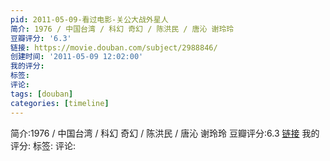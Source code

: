 ```yaml
---
pid: 2011-05-09-看过电影-关公大战外星人
简介: 1976 / 中国台湾 / 科幻 奇幻 / 陈洪民 / 唐沁 谢玲玲
豆瓣评分: '6.3'
链接: https://movie.douban.com/subject/2988846/
创建时间: '2011-05-09 12:02:00'
我的评分:
标签:
评论:
tags: [douban]
categories: [timeline]
---
```

简介:1976 / 中国台湾 / 科幻 奇幻 / 陈洪民 / 唐沁 谢玲玲
豆瓣评分:6.3
[链接](https://movie.douban.com/subject/2988846/)
我的评分:
标签:
评论:
